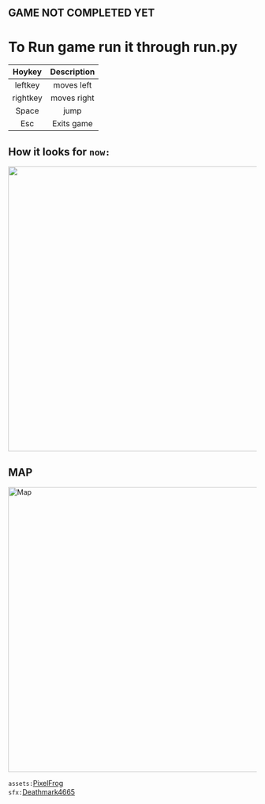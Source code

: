 ## GAME NOT COMPLETED YET
# To Run game run it through run.py

| Hoykey | Description |
| :--: | :--: |
| leftkey | moves left |
| rightkey | moves right |
| Space | jump |
| Esc  | Exits game|

## How it looks for `now:`

<img width="578" src="https://user-images.githubusercontent.com/122863540/229300662-ccb4bab0-5a94-47ca-a736-ccabe93fee75.png">

## MAP 

<img width="578" alt="Map" src="https://user-images.githubusercontent.com/122863540/229301084-6331ec66-be58-4bf8-a312-cc5f49c91d70.png">


`assets:`[PixelFrog](https://pixelfrog-assets.itch.io/treasure-hunters/download/eyJleHBpcmVzIjoxNjgwMTAyNDEzLCJpZCI6NTM3NTk5fQ%3d%3d.vLUevHNA6C4cWhPByw%2bGxOQHl%2bA%3d)
<br>`sfx:`[Deathmark4665](https://steamcommunity.com/profiles/76561199170130897/)<img width=16px height=15px src="https://a.slack-edge.com/production-standard-emoji-assets/14.0/google-large/1f1f2-1f1fa@2x.png"/> 
